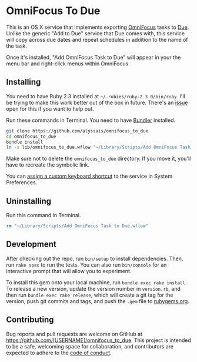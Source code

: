 # OmniFocus To Due

This is an OS X service that implements exporting [OmniFocus](https://omnigroup.com/omnifocus) tasks to [Due](http://www.dueapp.com). Unlike the generic "Add to Due" service that Due comes with, this service will copy across due dates and repeat schedules in addition to the name of the task.

Once it's installed, "Add OmniFocus Task to Due" will appear in your the menu bar and right-click menus within OmniFocus.

## Installing

You need to have Ruby 2.3 installed at `~/.rubies/ruby-2.3.0/bin/ruby`.
I'll be trying to make this work better out of the box in future.
There's an [issue](https://github.com/alyssais/omnifocus_to_due/issues/1) open for this if you want to help out.

Run these commands in Terminal. You need to have [Bundler](http://bundler.io) installed.

```sh
git clone https://github.com/alyssais/omnifocus_to_due
cd omnifocus_to_due
bundle install
ln -s lib/omnifocus_to_due.wflow "~/Library/Scripts/Add OmniFocus Task to Due.wflow"
```

Make sure not to delete the `omnifocus_to_due` directory.
If you move it, you'll have to recreate the symbolic link.

You can [assign a custom keyboard shortcut](https://support.apple.com/kb/PH18418?locale=en_US) to the service in System Preferences.

## Uninstalling

Run this command in Terminal.

```sh
rm "~/Library/Scripts/Add OmniFocus Task to Due.wflow"
```

## Development

After checking out the repo, run `bin/setup` to install dependencies. Then, run `rake spec` to run the tests. You can also run `bin/console` for an interactive prompt that will allow you to experiment.

To install this gem onto your local machine, run `bundle exec rake install`. To release a new version, update the version number in `version.rb`, and then run `bundle exec rake release`, which will create a git tag for the version, push git commits and tags, and push the `.gem` file to [rubygems.org](https://rubygems.org).

## Contributing

Bug reports and pull requests are welcome on GitHub at https://github.com/[USERNAME]/omnifocus_to_due. This project is intended to be a safe, welcoming space for collaboration, and contributors are expected to adhere to the [code of conduct](CODE_OF_CONDUCT.md).
